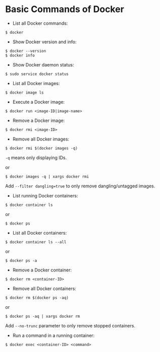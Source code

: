 # Basic Commands of Docker

* List all Docker commands:

```console
$ docker
```

* Show Docker version and info:

```console
$ docker --version
$ docker info
```

* Show Docker daemon status:

```console
$ sudo service docker status
```

* List all Docker images:

```console
$ docker image ls
```

* Execute a Docker image:

```console
$ docker run <image-ID|image-name>
```

* Remove a Docker image:

```console
$ docker rmi <image-ID>
```

* Remove all Docker images:

```console
$ docker rmi $(docker images -q)
```

`-q` means only displaying IDs.

or 

```console
$ docker images -q | xargs docker rmi
```

Add `--filter dangling=true` to only remove dangling/untagged images.

* List running Docker containers:

```console
$ docker container ls
```

or

```console
$ docker ps
```

* List all Docker containers:

```console
$ docker container ls --all
```

or

```console
$ docker ps -a
```

* Remove a Docker container:

```console
$ docker rm <container-ID>
```

* Remove all Docker containers:

```console
$ docker rm $(docker ps -aq)
```

or

```console
$ docker ps -aq | xargs docker rm
```

Add `--no-trunc` parameter to only remove stopped containers.

* Run a command in a running container:

```console
$ docker exec <container-ID> <command>
```

